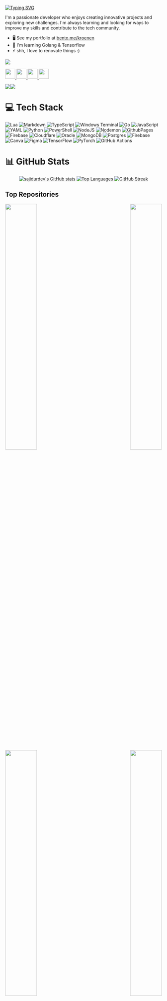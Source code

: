[![Typing SVG](https://readme-typing-svg.demolab.com/?lines=Hi+there+,+I'm+Sajid+👋)](dsc.gg/reliable-support)

I'm a passionate developer who enjoys creating innovative projects and exploring new challenges. I'm always learning and looking for ways to improve my skills and contribute to the tech community.

* 🖥️  See my portfolio at [bento.me/kroenen](http://bento.me/sajiddev)
* 🧠  I'm learning Golang & Tensorflow
* ⚡  shh, I love to renovate things :)

![](https://quotes-github-readme.vercel.app/api?type=horizontal&theme=gruvbox)

<p align="left"> <a href="https://discord.com/users/xkroenen" target="_blank" rel="noreferrer"> <picture> <source media="(prefers-color-scheme: dark)" srcset="https://raw.githubusercontent.com/danielcranney/readme-generator/main/public/icons/socials/discord-dark.svg" /> <source media="(prefers-color-scheme: light)" srcset="https://raw.githubusercontent.com/danielcranney/readme-generator/main/public/icons/socials/discord.svg" /> <img src="https://raw.githubusercontent.com/danielcranney/readme-generator/main/public/icons/socials/discord.svg" width="32" height="32" /> </picture> </a> <a href="https://www.github.com/sajidurdev" target="_blank" rel="noreferrer"> <picture> <source media="(prefers-color-scheme: dark)" srcset="https://raw.githubusercontent.com/danielcranney/readme-generator/main/public/icons/socials/github-dark.svg" /> <source media="(prefers-color-scheme: light)" srcset="https://raw.githubusercontent.com/danielcranney/readme-generator/main/public/icons/socials/github.svg" /> <img src="https://raw.githubusercontent.com/danielcranney/readme-generator/main/public/icons/socials/github.svg" width="32" height="32" /> </picture> </a> <a href="https://www.linkedin.com/in/sajidur-rahman-2380522b5" target="_blank" rel="noreferrer"> <picture> <source media="(prefers-color-scheme: dark)" srcset="https://raw.githubusercontent.com/danielcranney/readme-generator/main/public/icons/socials/linkedin-dark.svg" /> <source media="(prefers-color-scheme: light)" srcset="https://raw.githubusercontent.com/danielcranney/readme-generator/main/public/icons/socials/linkedin.svg" /> <img src="https://raw.githubusercontent.com/danielcranney/readme-generator/main/public/icons/socials/linkedin.svg" width="32" height="32" /> </picture> </a> <a href="https://www.x.com/_Sajidur" target="_blank" rel="noreferrer"> <picture> <source media="(prefers-color-scheme: dark)" srcset="https://raw.githubusercontent.com/danielcranney/readme-generator/main/public/icons/socials/twitter-dark.svg" /> <source media="(prefers-color-scheme: light)" srcset="https://raw.githubusercontent.com/danielcranney/readme-generator/main/public/icons/socials/twitter.svg" /> <img src="https://raw.githubusercontent.com/danielcranney/readme-generator/main/public/icons/socials/twitter.svg" width="32" height="32" /> </picture> </a></p>

<a href="https://www.github.com/sajidurdev" target="_blank" rel="noreferrer"><img
src="https://img.shields.io/github/followers/sajidurdev?logo=github&style=for-the-badge&color=3382ed&labelColor=171717" /></a><a href="https://www.x.com/_Sajidur" target="_blank" rel="noreferrer"><img
src="https://img.shields.io/twitter/follow/_Sajidur?logo=twitter&style=for-the-badge&color=3382ed&labelColor=171717"
/></a>

# 💻 Tech Stack
![Lua](https://img.shields.io/badge/lua-%232C2D72.svg?style=for-the-badge&logo=lua&logoColor=white) ![Markdown](https://img.shields.io/badge/markdown-%23000000.svg?style=for-the-badge&logo=markdown&logoColor=white) ![TypeScript](https://img.shields.io/badge/typescript-%23007ACC.svg?style=for-the-badge&logo=typescript&logoColor=white) ![Windows Terminal](https://img.shields.io/badge/Windows%20Terminal-%234D4D4D.svg?style=for-the-badge&logo=windows-terminal&logoColor=white) ![Go](https://img.shields.io/badge/go-%2300ADD8.svg?style=for-the-badge&logo=go&logoColor=white) ![JavaScript](https://img.shields.io/badge/javascript-%23323330.svg?style=for-the-badge&logo=javascript&logoColor=%23F7DF1E) ![YAML](https://img.shields.io/badge/yaml-%23ffffff.svg?style=for-the-badge&logo=yaml&logoColor=151515) ![Python](https://img.shields.io/badge/python-3670A0?style=for-the-badge&logo=python&logoColor=ffdd54) ![PowerShell](https://img.shields.io/badge/PowerShell-%235391FE.svg?style=for-the-badge&logo=powershell&logoColor=white) ![NodeJS](https://img.shields.io/badge/node.js-6DA55F?style=for-the-badge&logo=node.js&logoColor=white) ![Nodemon](https://img.shields.io/badge/NODEMON-%23323330.svg?style=for-the-badge&logo=nodemon&logoColor=%BBDEAD) ![GithubPages](https://img.shields.io/badge/github%20pages-121013?style=for-the-badge&logo=github&logoColor=white) ![Firebase](https://img.shields.io/badge/firebase-%23039BE5.svg?style=for-the-badge&logo=firebase) ![Cloudflare](https://img.shields.io/badge/Cloudflare-F38020?style=for-the-badge&logo=Cloudflare&logoColor=white) ![Oracle](https://img.shields.io/badge/Oracle-F80000?style=for-the-badge&logo=oracle&logoColor=white) ![MongoDB](https://img.shields.io/badge/MongoDB-%234ea94b.svg?style=for-the-badge&logo=mongodb&logoColor=white) ![Postgres](https://img.shields.io/badge/postgres-%23316192.svg?style=for-the-badge&logo=postgresql&logoColor=white) ![Firebase](https://img.shields.io/badge/firebase-a08021?style=for-the-badge&logo=firebase&logoColor=ffcd34) ![Canva](https://img.shields.io/badge/Canva-%2300C4CC.svg?style=for-the-badge&logo=Canva&logoColor=white) ![Figma](https://img.shields.io/badge/figma-%23F24E1E.svg?style=for-the-badge&logo=figma&logoColor=white) ![TensorFlow](https://img.shields.io/badge/TensorFlow-%23FF6F00.svg?style=for-the-badge&logo=TensorFlow&logoColor=white) ![PyTorch](https://img.shields.io/badge/PyTorch-%23EE4C2C.svg?style=for-the-badge&logo=PyTorch&logoColor=white) ![GitHub Actions](https://img.shields.io/badge/github%20actions-%232671E5.svg?style=for-the-badge&logo=githubactions&logoColor=white)

# 📊 GitHub Stats
<div align="center">
    <a href="http://www.github.com/sajidurdev">
        <img src="https://github-readme-stats.vercel.app/api?username=sajidurdev&show_icons=true&hide=issues,&count_private=true&title_color=3382ed&text_color=ffffff&icon_color=3382ed&bg_color=171717&hide_border=true&show_icons=true" alt="sajidurdev's GitHub stats" />
    </a>
    <a href="https://github.com/sajidurdev">
        <img src="https://github-readme-stats.vercel.app/api/top-langs/?username=sajidurdev&langs_count=10&title_color=3382ed&text_color=ffffff&icon_color=3382ed&bg_color=171717&hide_border=true&locale=en&custom_title=Top%20Languages" alt="Top Languages" />
    </a>
    <a href="http://www.github.com/sajidurdev">
        <img src="https://github-readme-streak-stats.herokuapp.com/?user=sajidurdev&stroke=ffffff&background=171717&ring=3382ed&fire=3382ed&currStreakNum=ffffff&currStreakLabel=3382ed&sideNums=ffffff&sideLabels=ffffff&dates=ffffff&hide_border=true" alt="GitHub Streak" />
    </a>
</div>

## Top Repositories

<div width="100%" align="center"><a href="https://github.com/sajidurdev/discord.js-anticrash" align="left"><img align="left" width="45%" src="https://github-readme-stats.vercel.app/api/pin/?username=sajidurdev&repo=discord.js-anticrash&title_color=3382ed&text_color=ffffff&icon_color=3382ed&bg_color=171717&hide_border=true&locale=en" /></a><a href="https://github.com/sajidurdev/Chronify" align="right"><img align="right" width="45%" src="https://github-readme-stats.vercel.app/api/pin/?username=sajidurdev&repo=Chronify&title_color=3382ed&text_color=ffffff&icon_color=3382ed&bg_color=171717&hide_border=true&locale=en" /></a></div>
<div width="100%" align="center"><a href="https://github.com/sajidurdev/ByteSizes" align="left"><img align="left" width="45%" src="https://github-readme-stats.vercel.app/api/pin/?username=sajidurdev&repo=ByteSizes&title_color=3382ed&text_color=ffffff&icon_color=3382ed&bg_color=171717&hide_border=true&locale=en" /></a><a href="https://github.com/sajidurdev/discord-autoresponder" align="right"><img align="right" width="45%" src="https://github-readme-stats.vercel.app/api/pin/?username=sajidurdev&repo=discord-autoresponder&title_color=3382ed&text_color=ffffff&icon_color=3382ed&bg_color=171717&hide_border=true&locale=en" /></a></div>
